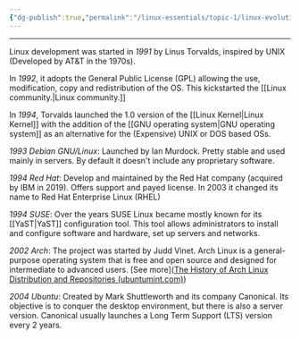 ```yaml
---
{"dg-publish":true,"permalink":"/linux-essentials/topic-1/linux-evolution/"}
---
```


---
Linux development was started in _1991_ by Linus Torvalds, inspired by UNIX (Developed by AT&T in the 1970s). 

In _1992_, it adopts the General Public License (GPL) allowing the use, modification, copy and redistribution of the OS. This kickstarted the [[Linux community.\|Linux community.]]

In _1994_, Torvalds launched the 1.0 version of the [[Linux Kernel\|Linux Kernel]] with the addition of the [[GNU operating system\|GNU operating system]] as an alternative for the (Expensive) UNIX or DOS based OSs.

_1993 Debian GNU/Linux_: Launched by Ian Murdock. Pretty stable and used mainly in servers. By default it doesn't include any proprietary software. 

_1994 Red Hat_: Develop and maintained by the Red Hat company (acquired by IBM in 2019). Offers support and payed license. In 2003 it changed its name to Red Hat Enterprise Linux (RHEL)

_1994 SUSE_: Over the years SUSE Linux became mostly known for its [[YaST\|YaST]] configuration tool. This tool allows administrators to install and configure software and hardware, set up servers and networks.

_2002 Arch_: The project was started by Judd Vinet. Arch Linux is a general-purpose operating system that is free and open source and designed for intermediate to advanced users. [See more]([The History of Arch Linux Distribution and Repositories (ubuntumint.com)](https://www.ubuntumint.com/arch-linux-history/))

_2004 Ubuntu_: Created by Mark Shuttleworth and its company Canonical. Its objective is to conquer the desktop environment, but there is also a server version. Canonical usually launches a Long Term Support (LTS) version every 2 years. 